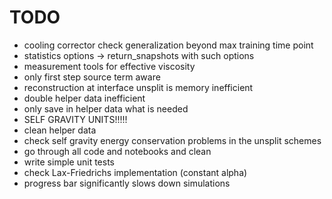 # TODO

- cooling corrector check generalization beyond max training time point
- statistics options -> return_snapshots with such options
- measurement tools for effective viscosity
- only first step source term aware
- reconstruction at interface unsplit is memory inefficient
- double helper data inefficient
- only save in helper data what is needed
- SELF GRAVITY UNITS!!!!!
- clean helper data
- check self gravity energy conservation problems in the unsplit schemes
- go through all code and notebooks and clean
- write simple unit tests
- check Lax-Friedrichs implementation (constant alpha)
- progress bar significantly slows down simulations